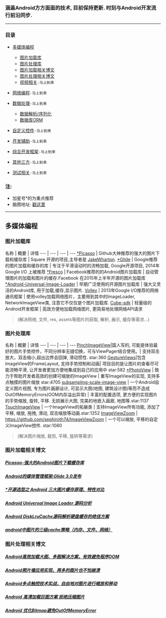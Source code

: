 
### 涵盖Android方方面面的技术, 目前保持更新. 时刻与Android开发流行前沿同步.

------------------------------------------------------

### 目录

* [多媒体编程](#多媒体编程)
    - [图片加载库](#图片加载库)
    - [图片处理库](#图片处理库)
    - [图片加载相关博文](#图片加载相关博文)
    - [图片处理相关博文](#图片处理相关博文)
	- [视频相关](#)`-马上到来`

* [网络编程](#)`-马上到来`

* [数据处理](#)`-马上到来`
	- [数据解析/序列化](#)
	- [数据库ORM](#)

* [自定义控件](#)`-马上到来`

* [开发辅助](#)`-马上到来`

* [综合开发框架](#)`-马上到来`

* [其他三方](#)`-马上到来`

* [测试相关](#)`-马上到来`

### 注:
* 加星号*的为重点推荐
* 脑图地址: [戳这里](http://naotu.baidu.com/file/f1f87890d2b68684ed900ff639185ff0?token=1537e968b07153a4)

------------------------------------------------------
## 多媒体编程

### 图片加载库

名称 | 概要 | 详情
--- | --- | --- | ---
[*Picasso](https://github.com/square/picasso) | Github大神推荐的强大的图片下载和缓存库 | Square 开源的项目,主导者是 [JakeWharton](https://github.com/JakeWharton).
[*Glide](https://github.com/bumptech/glide) | Google推荐的图片加载和缓存的库 | 专注于平滑滚动时的流畅加载, Google开源项目, 2014年Google I/O 上被推荐
[*Fresco](https://github.com/facebook/fresco) | Facebook推荐的的Android图片加载库 | 自动管理图片的加载和图片的缓存.Facebook 在2015年上半年开源的图片加载库
[*Android-Universal-Image-Loader](https://github.com/nostra13/Android-Universal-Image-Loader) | 早期广泛使用的开源图片加载库 | 强大又灵活的Android库, 用于加载,缓存,显示图片.
[Volley](https://github.com/mcxiaoke/android-volley) | 2013年Google I/O推荐的网络通讯框架 | 使用volley加载网络图片，主要用到其中的ImageLoader, NetworkImageView类, 注意它不仅仅是个图片加载库.
[Cube-sdk](https://github.com/etao-open-source/cube-sdk) | 轻量级的Android开发框架 | 高效方便地加载网络图片, 更简易地处理网络API请求

> (解决网络, 文件, res, assets等图片的获取, 解析, 展示, 缓存等需求...)

### 图片处理库
名称 | 概要 | 详情
--- | --- | --- | ---
[PinchImageView](https://github.com/boycy815/PinchImageView)|国人写的, 可能是体验最好的图片手势控件，不同分辨率无缝切换，可与ViewPager结合使用。| 支持双击放大，双击缩小,超出边界会回弹, 滑动惯性. star:360
[GestureViews](https://github.com/alexvasilkov/GestureViews)|包含ImageView的FrameLayout, 支持手势控制和动画| 项目目的是让图片的查看尽可能流畅平滑, 让开发者更加方便地集成到自己的应用中 star:582
[*PhotoView](https://github.com/chrisbanes/PhotoView) | 致力于帮助开发者高效的创建可缩放的ImageView | 重写ImageView的实现, 支持多点触摸的图片缩放 star:4705
[subsampling-scale-image-view](https://github.com/davemorrissey/subsampling-scale-image-view) | 一个Android自定义图片视图, 专为图片画廊设计, 可显示大图(地图, 建筑设计图)等而不造成OutOfMemoryErrors(OOM内存溢出异常) | 丰富的配置选项, 更方便的实现图片的手势缩放, 旋转, 平移. 无损展示大图, 完美的地嵌入画廊, 地图等.star:1137
[TouchImageView](https://github.com/MikeOrtiz/TouchImageView) | 一个ImageView的拓展类 | 支持ImageView所有功能, 添加了平移, 缩放, 拖拽, 滑动, 双击缩放等动画.star:1252
[ImageViewZoom](https://github.com/sephiroth74/ImageViewZoom) | https://github.com/sephiroth74/ImageViewZoom | 一个可以缩放, 平移的自定义ImageView控件. star:1080

> (解决图片缩放, 裁剪, 平移, 旋转等需求)

### 图片加载相关博文
##### [Picasso-强大的Android图片下载缓存库](http://www.jcodecraeer.com/a/anzhuokaifa/androidkaifa/2014/0731/1639.html)
##### [Android的媒体管理框架:Glide 3.0发布](http://www.infoq.com/cn/news/2014/09/android-glide?utm_source=tuicool&utm_medium=referral)
##### [*开源选型之 Android 三大图片缓存原理、特性对比](http://mp.weixin.qq.com/s?__biz=MzAxNjI3MDkzOQ==&mid=400056342&idx=1&sn=894325d70f16a28bfe8d6a4da31ec304&scene=2&srcid=10210byVbMGLHg7vXUJLgHaR&from=timeline&isappinstalled=0#rd)
##### [Android Universal Image Loader 源码分析](http://a.codekk.com/blogs/detail/54cfab086c4761e5001b2540)
##### [Android DiskLruCache源码解析硬盘缓存的绝佳方案](http://blog.csdn.net/lmj623565791/article/details/47251585)
##### [android中图片的三级cache策略（内存、文件、网络）](http://blog.csdn.net/singwhatiwanna/article/details/9054001)

### 图片处理相关博文
##### [Android高效加载大图、多图解决方案，有效避免程序OOM](http://blog.csdn.net/guolin_blog/article/details/9316683)
##### [Android照片墙应用实现，再多的图片也不怕崩溃](http://blog.csdn.net/guolin_blog/article/details/9526203)
##### [Android多点触控技术实战，自由地对图片进行缩放和移动](http://blog.csdn.net/guolin_blog/article/details/11100327)
##### [Android 高清加载巨图方案 拒绝压缩图片](http://blog.csdn.net/lmj623565791/article/details/49300989)
##### [Android 优化Bitmap避免OutOfMemoryError](http://chjmars.iteye.com/blog/1157137)


